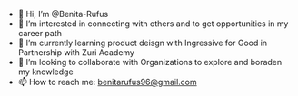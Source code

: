 - 👋 Hi, I’m @Benita-Rufus
- 👀 I’m interested in connecting with others and to get opportunities in my career path
- 🌱 I’m currently learning product deisgn with Ingressive for Good in Partnership with Zuri Academy
- 💞️ I’m looking to collaborate with Organizations to explore and boraden my knowledge
- 📫 How to reach me: benitarufus96@gmail.com
